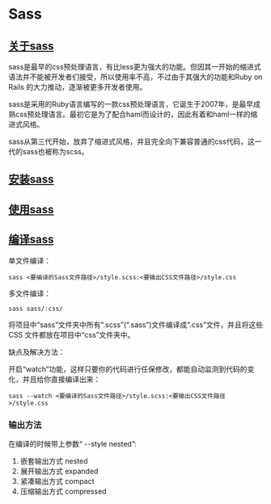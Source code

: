 # Sass

## [关于sass](https://www.sass.hk/about/)

sass是最早的css预处理语言，有比less更为强大的功能。但因其一开始的缩进式语法并不能被开发者们接受，所以使用率不高，不过由于其强大的功能和Ruby on Rails 的大力推动，逐渐被更多开发者使用。

sass是采用的Ruby语言编写的一款css预处理语言，它诞生于2007年，是最早成熟css预处理语言。最初它是为了配合haml而设计的，因此有着和haml一样的缩进式风格。

sass从第三代开始，放弃了缩进式风格，并且完全向下兼容普通的css代码，这一代的sass也被称为scss。

## [安装sass](https://www.sass.hk/install/)
## [使用sass](https://www.sass.hk/guide/)
## [编译sass](https://www.sass.hk/install/#bianyi)
单文件编译：

```
sass <要编译的Sass文件路径>/style.scss:<要输出CSS文件路径>/style.css
```

多文件编译：

```
sass sass/:css/
```
将项目中“sass”文件夹中所有“.scss”(“.sass”)文件编译成“.css”文件，并且将这些 CSS 文件都放在项目中“css”文件夹中。

缺点及解决方法：

开启“watch”功能，这样只要你的代码进行任保修改，都能自动监测到代码的变化，并且给你直接编译出来：

```
sass --watch <要编译的Sass文件路径>/style.scss:<要输出CSS文件路径>/style.css
```

### 输出方法

在编译的时候带上参数“ --style nested”:

1. 嵌套输出方式 nested
2. 展开输出方式 expanded  
3. 紧凑输出方式 compact 
4. 压缩输出方式 compressed
